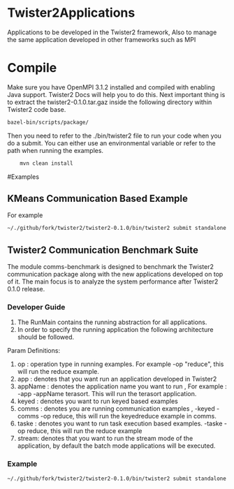 # Twister2Applications
Applications to be developed in the Twister2 framework, Also to manage the same application developed in other frameworks such as MPI

# Compile

Make sure you have OpenMPI 3.1.2 installed and compiled with enabling Java support. 
Twister2 Docs will help you to do this. Next important thing is to extract the twister2-0.1.0.tar.gaz
inside the following directory within Twister2 code base. 

```bash
bazel-bin/scripts/package/

```

Then you need to refer to the ./bin/twister2 file to run your code when you do a submit. 
You can either use an environmental variable or refer to the path when running the examples. 



```bash
    mvn clean install
```

#Examples

## KMeans Communication Based Example

For example

```bash
~/./github/fork/twister2/twister2-0.1.0/bin/twister2 submit standalone jar twister2/kmeans/target/twister2-kmeans-1.0-SNAPSHOT-jar-with-dependencies.jar edu.iu.dsc.tws.apps.kmeans.Program -workers 4 -iter 2 -dim 2 -clusters 4 -pointsFile /home/vibhatha/sandbox/kmeans/input.txt -centersFile /home/vibhatha/sandbox/kmeans/centroids.txt  -points 100 -fname /home/vibhatha/sandbox/kmeans/output.txt -stages 4,4 -col 1 -size 4 -gap 1

```

## Twister2 Communication Benchmark Suite

The module comms-benchmark is designed to benchmark the Twister2 communication package along with the new applications developed on top of it. The main focus is to analyze the system performance after Twister2 0.1.0 release. 

### Developer Guide

1. The RunMain contains the running abstraction for all applications. 
2. In order to specify the running application the following architecture should be followed. 

Param Definitions:

1. op : operation type in running examples. For example -op "reduce", this will run the reduce example. 
2. app : denotes that you want run an application developed in Twister2
3. appName : denotes the application name you want to run , For example : -app -appName terasort. This will run the terasort application. 
4. keyed : denotes you want to run keyed based examples
5. comms : denotes you are running communication examples , -keyed -comms -op reduce, this will run the keyedreduce example in comms.
6. taske : denotes you want to run task execution based examples. -taske -op reduce, this will run the reduce example
7. stream: denotes that you want to run the stream mode of the application, by default the batch mode applications will be executed.

### Example 

```bash
~/./github/fork/twister2/twister2-0.1.0/bin/twister2 submit standalone jar twister2/comms-benchmark/target/comms-benchmark-1.0.0-SNAPSHOT-jar-with-dependencies.jar edu.iu.dsc.RunMain -itr 200000 -parallelism 4 -size 300 -comms -op "partition" -stages 4,4 -verify 2>&1 | tee out.txt

```
